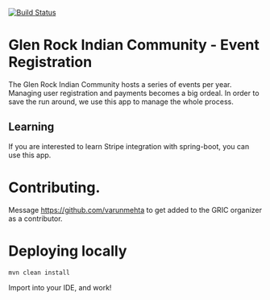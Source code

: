 [![Build Status](https://travis-ci.org/glen-rock-indian-community/gric-event-management.svg?branch=master)](https://travis-ci.org/glen-rock-indian-community/gric-event-management) 

# Glen Rock Indian Community - Event Registration
The Glen Rock Indian Community hosts a series of events per year. Managing user registration and payments becomes a big ordeal. In order to save the run around, we use this app to manage the whole process. 

## Learning
If you are interested to learn Stripe integration with spring-boot, you can use this app.   

# Contributing.
Message https://github.com/varunmehta to get added to the GRIC organizer as a contributor.

# Deploying locally 

``` mvn clean install ```

Import into your IDE, and work!